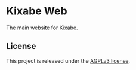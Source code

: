 # Kixabe Web

The main website for Kixabe.

## License

This project is released under the [AGPLv3 license](license.txt).

